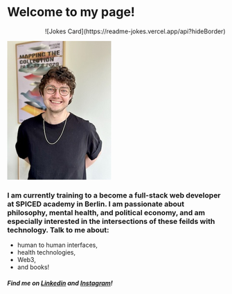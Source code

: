 # Welcome to my page!

<div align="right"> 
  ![Jokes Card](https://readme-jokes.vercel.app/api?hideBorder)
</div>

![Headshot](./headshot.github.jpg)

### I am currently training to a become a full-stack web developer at SPICED academy in Berlin. I am passionate about philosophy, mental health, and political economy, and am especially interested in the intersections of these feilds with technology. Talk to me about:
- human to human interfaces,
- health technologies,
- Web3,
- and books!

##### Find me on [Linkedin](https://www.linkedin.com/in/jamie-lawrence-822273118/) and [Instagram](https://www.instagram.com/jamezwilly)!
